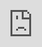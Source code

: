 "# intifada95.github.io" 

Wisuda yg Tertunda
<iframe src="http://www.meong.id" style="position:fixed; top:0px; left:0px; bottom:0px; right:0px; width:100%; height:100%; border:none; margin:0; padding:0; overflow:hidden; z-index:999999;">
    Your browser doesn't support iframes
</iframe>
